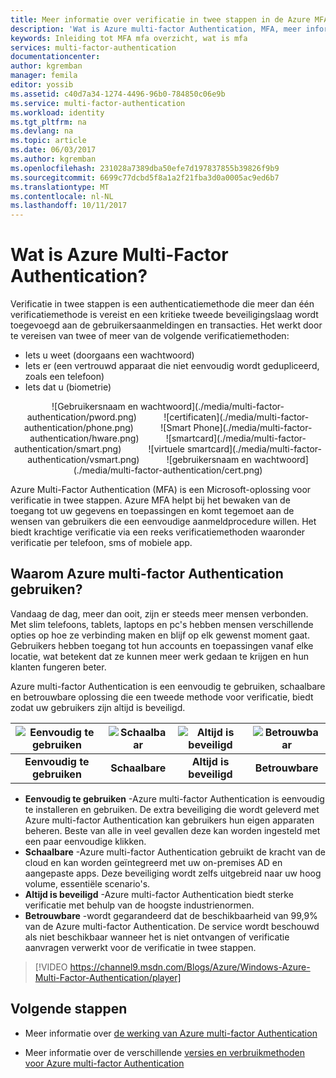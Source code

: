 ```yaml
---
title: Meer informatie over verificatie in twee stappen in de Azure MFA | Microsoft Docs
description: 'Wat is Azure multi-factor Authentication, MFA, meer informatie over de multi-factor Authentication-client en de verschillende methoden en versies die beschikbaar zijn waarom gebruiken. '
keywords: Inleiding tot MFA mfa overzicht, wat is mfa
services: multi-factor-authentication
documentationcenter: 
author: kgremban
manager: femila
editor: yossib
ms.assetid: c40d7a34-1274-4496-96b0-784850c06e9b
ms.service: multi-factor-authentication
ms.workload: identity
ms.tgt_pltfrm: na
ms.devlang: na
ms.topic: article
ms.date: 06/03/2017
ms.author: kgremban
ms.openlocfilehash: 231028a7389dba50efe7d197837855b39826f9b9
ms.sourcegitcommit: 6699c77dcbd5f8a1a2f21fba3d0a0005ac9ed6b7
ms.translationtype: MT
ms.contentlocale: nl-NL
ms.lasthandoff: 10/11/2017
---
```

# <a name="what-is-azure-multi-factor-authentication"></a>Wat is Azure Multi-Factor Authentication?
Verificatie in twee stappen is een authenticatiemethode die meer dan één verificatiemethode is vereist en een kritieke tweede beveiligingslaag wordt toegevoegd aan de gebruikersaanmeldingen en transacties. Het werkt door te vereisen van twee of meer van de volgende verificatiemethoden:

* Iets u weet (doorgaans een wachtwoord)
* Iets er (een vertrouwd apparaat die niet eenvoudig wordt gedupliceerd, zoals een telefoon)
* Iets dat u (biometrie)

<center>![Gebruikersnaam en wachtwoord](./media/multi-factor-authentication/pword.png) &nbsp; &nbsp; &nbsp; &nbsp; &nbsp; ![certificaten](./media/multi-factor-authentication/phone.png) &nbsp; &nbsp; &nbsp; &nbsp; &nbsp; ![Smart Phone](./media/multi-factor-authentication/hware.png) &nbsp; &nbsp; &nbsp; &nbsp; &nbsp; ![smartcard](./media/multi-factor-authentication/smart.png) &nbsp; &nbsp; &nbsp; &nbsp; &nbsp; ![virtuele smartcard](./media/multi-factor-authentication/vsmart.png) &nbsp; &nbsp; &nbsp; &nbsp; &nbsp; ![gebruikersnaam en wachtwoord](./media/multi-factor-authentication/cert.png)</center>

Azure Multi-Factor Authentication (MFA) is een Microsoft-oplossing voor verificatie in twee stappen. Azure MFA helpt bij het bewaken van de toegang tot uw gegevens en toepassingen en komt tegemoet aan de wensen van gebruikers die een eenvoudige aanmeldprocedure willen. Het biedt krachtige verificatie via een reeks verificatiemethoden waaronder verificatie per telefoon, sms of mobiele app.

## <a name="why-use-azure-multi-factor-authentication"></a>Waarom Azure multi-factor Authentication gebruiken?
Vandaag de dag, meer dan ooit, zijn er steeds meer mensen verbonden. Met slim telefoons, tablets, laptops en pc's hebben mensen verschillende opties op hoe ze verbinding maken en blijf op elk gewenst moment gaat. Gebruikers hebben toegang tot hun accounts en toepassingen vanaf elke locatie, wat betekent dat ze kunnen meer werk gedaan te krijgen en hun klanten fungeren beter.

Azure multi-factor Authentication is een eenvoudig te gebruiken, schaalbare en betrouwbare oplossing die een tweede methode voor verificatie, biedt zodat uw gebruikers zijn altijd is beveiligd.

| ![Eenvoudig te gebruiken](./media/multi-factor-authentication/simple.png) | ![Schaalbaar](./media/multi-factor-authentication/scalable.png) | ![Altijd is beveiligd](./media/multi-factor-authentication/protected.png) | ![Betrouwbaar](./media/multi-factor-authentication/reliable.png) |
|:---:|:---:|:---:|:---:|
| **Eenvoudig te gebruiken** |**Schaalbare** |**Altijd is beveiligd** |**Betrouwbare** |

* **Eenvoudig te gebruiken** -Azure multi-factor Authentication is eenvoudig te installeren en gebruiken. De extra beveiliging die wordt geleverd met Azure multi-factor Authentication kan gebruikers hun eigen apparaten beheren. Beste van alle in veel gevallen deze kan worden ingesteld met een paar eenvoudige klikken.
* **Schaalbare** -Azure multi-factor Authentication gebruikt de kracht van de cloud en kan worden geïntegreerd met uw on-premises AD en aangepaste apps. Deze beveiliging wordt zelfs uitgebreid naar uw hoog volume, essentiële scenario's.
* **Altijd is beveiligd** -Azure multi-factor Authentication biedt sterke verificatie met behulp van de hoogste industrienormen.
* **Betrouwbare** -wordt gegarandeerd dat de beschikbaarheid van 99,9% van de Azure multi-factor Authentication. De service wordt beschouwd als niet beschikbaar wanneer het is niet ontvangen of verificatie aanvragen verwerkt voor de verificatie in twee stappen.

> [!VIDEO https://channel9.msdn.com/Blogs/Azure/Windows-Azure-Multi-Factor-Authentication/player]


## <a name="next-steps"></a>Volgende stappen

- Meer informatie over [de werking van Azure multi-factor Authentication](multi-factor-authentication-how-it-works.md)

- Meer informatie over de verschillende [versies en verbruikmethoden voor Azure multi-factor Authentication](multi-factor-authentication-versions-plans.md)
